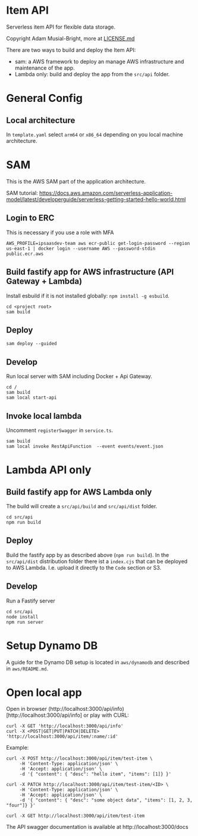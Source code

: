 # Item API
Serverless item API for flexible data storage.

Copyright Adam Musial-Bright, more at [LICENSE.md](LICENSE.md)

There are two ways to build and deploy the Item API:
- sam: a AWS framework to deploy an manage AWS infrastructure and maintenance of the app.
- Lambda only: build and deploy the app from the `src/api` folder.


# General Config

## Local architecture
In `template.yaml` select `arm64` or `x86_64` depending on you local machine architecture.

# SAM
This is the AWS SAM part of the application architecture.

SAM tutorial: https://docs.aws.amazon.com/serverless-application-model/latest/developerguide/serverless-getting-started-hello-world.html

## Login to ERC
This is necessary if you use a role with MFA
```
AWS_PROFILE=ipsaasdev-team aws ecr-public get-login-password --region us-east-1 | docker login --username AWS --password-stdin public.ecr.aws
```

## Build fastify app for AWS infrastructure (API Gateway + Lambda)
Install esbuild if it is not installed globally: `npm install -g esbuild`.

```
cd <project root>
sam build
```

## Deploy
`sam deploy --guided`

## Develop
Run local server with SAM including Docker + Api Gateway.
```
cd /
sam build
sam local start-api
```

## Invoke local lambda
Uncomment `registerSwagger` in `service.ts`.

```
sam build
sam local invoke RestApiFunction  --event events/event.json
```



# Lambda API only

## Build fastify app for AWS Lambda only
The build will create a `src/api/build` and `src/api/dist` folder.
```
cd src/api
npm run build
```

## Deploy
Build the fastify app by as described above (`npm run build`).
In the `src/api/dist` distribution folder there ist a `index.cjs` that can be deployed to AWS Lambda. I.e. upload it directly to the `Code` section or S3.


## Develop
Run a Fastify server
```
cd src/api
node install
npm run server
```


# Setup Dynamo DB
A guide for the Dynamo DB setup is located in `aws/dynamodb` and described in `aws/README.md`.


# Open local app
Open in browser (http://localhost:3000/api/info)[http://localhost:3000/api/info] or play with CURL:
```
curl -X GET 'http://localhost:3000/api/info'
curl -X <POST|GET|PUT|PATCH|DELETE> 'http://localhost:3000/api/item/:name/:id'
```

Example:
```
curl -X POST http://localhost:3000/api/item/test-item \
     -H 'Content-Type: application/json' \
     -H 'Accept: application/json' \
     -d '{ "content": { "desc": "hello item", "items": [1]} }'

curl -X PATCH http://localhost:3000/api/item/test-item/<ID> \
     -H 'Content-Type: application/json' \
     -H 'Accept: application/json' \
     -d '{ "content": { "desc": "some object data", "items": [1, 2, 3, "four"]} }'

curl -X GET http://localhost:3000/api/item/test-item
```

The API swagger documentation is available at http://localhost:3000/docs


